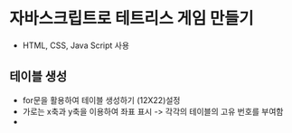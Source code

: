 # 자바스크립트로 테트리스 게임 만들기 

- HTML, CSS, Java Script 사용

## 테이블 생성

- for문을 활용하여 테이블 생성하기 (12X22)설정
- 가로는 x축과 y축을 이용하여 좌표 표시  -> 각각의 테이블의 고유 번호를 부여함
- 